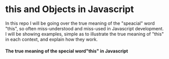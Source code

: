 # this and Objects in Javascript

In this repo I will be going over the true meaning of the "speacial" word "this", so often miss-understood and miss-used
in Javascript development. I will be showing examples, simple as to illustrate the true meaning of "this" in each context,
and explain how they work.

#### The true meaning of the special word"this" in Javascript
